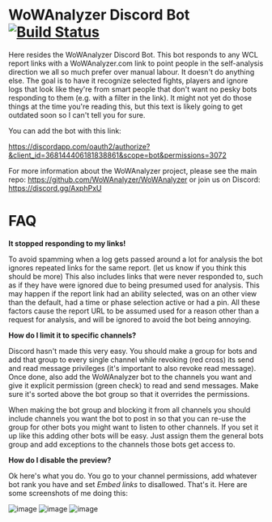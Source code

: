 # WoWAnalyzer Discord Bot [![Build Status](https://travis-ci.org/WoWAnalyzer/DiscordBot.svg?branch=master)](https://travis-ci.org/WoWAnalyzer/DiscordBot)

Here resides the WoWAnalyzer Discord Bot. This bot responds to any WCL report links with a WoWAnalyzer.com link to point people in the self-analysis direction we all so much prefer over manual labour. It doesn't do anything else. The goal is to have it recognize selected fights, players and ignore logs that look like they're from smart people that don't want no pesky bots responding to them (e.g. with a filter in the link). It might not yet do those things at the time you're reading this, but this text is likely going to get outdated soon so I can't tell you for sure.

You can add the bot with this link:

https://discordapp.com/oauth2/authorize?&client_id=368144406181838861&scope=bot&permissions=3072

For more information about the WoWAnalyzer project, please see the main repo: https://github.com/WoWAnalyzer/WoWAnalyzer or join us on Discord: https://discord.gg/AxphPxU

# FAQ

**It stopped responding to my links!**

To avoid spamming when a log gets passed around a lot for analysis the bot ignores repeated links for the same report. (let us know if you think this should be more) This also includes links that were never responded to, such as if they have were ignored due to being presumed used for analysis. This may happen if the report link had an ability selected, was on an other view than the default, had a time or phase selection active or had a pin. All these factors cause the report URL to be assumed used for a reason other than a request for analysis, and will be ignored to avoid the bot being annoying.

**How do I limit it to specific channels?**

Discord hasn't made this very easy. You should make a group for bots and add that group to every single channel while revoking (red cross) its send and read message privileges (it's important to also revoke read message). Once done, also add the WoWAnalyzer bot to the channels you want and give it explicit permission (green check) to read and send messages. Make sure it's sorted above the bot group so that it overrides the permissions.

When making the bot group and blocking it from all channels you should include channels you want the bot to post in so that you can re-use the group for other bots you might want to listen to other channels. If you set it up like this adding other bots will be easy. Just assign them the general bots group and add exceptions to the channels those bots get access to.

**How do I disable the preview?**

Ok here's what you do. You go to your channel permissions, add whatever bot rank you have and set *Embed links* to disallowed. That's it. Here are some screenshots of me doing this:

![image](https://user-images.githubusercontent.com/4565223/31564302-a7582c82-b062-11e7-8bef-7e4261783f7e.png)
![image](https://user-images.githubusercontent.com/4565223/31564315-ad904d1e-b062-11e7-84ba-95e28e80ab47.png)
![image](https://user-images.githubusercontent.com/4565223/31564322-b225186e-b062-11e7-8b9e-7d9ca940a260.png)

